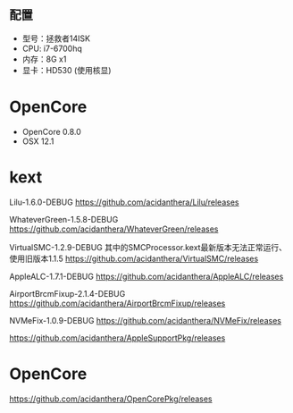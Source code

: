 ## 配置

- 型号：拯救者14ISK
- CPU: i7-6700hq
- 内存：8G x1
- 显卡：HD530 (使用核显)


# OpenCore
- OpenCore 0.8.0
- OSX 12.1


# kext

Lilu-1.6.0-DEBUG
https://github.com/acidanthera/Lilu/releases

WhateverGreen-1.5.8-DEBUG
https://github.com/acidanthera/WhateverGreen/releases

VirtualSMC-1.2.9-DEBUG
其中的SMCProcessor.kext最新版本无法正常运行、使用旧版本1.1.5
https://github.com/acidanthera/VirtualSMC/releases

AppleALC-1.7.1-DEBUG
https://github.com/acidanthera/AppleALC/releases

AirportBrcmFixup-2.1.4-DEBUG
https://github.com/acidanthera/AirportBrcmFixup/releases

NVMeFix-1.0.9-DEBUG
https://github.com/acidanthera/NVMeFix/releases

https://github.com/acidanthera/AppleSupportPkg/releases

# OpenCore

https://github.com/acidanthera/OpenCorePkg/releases
